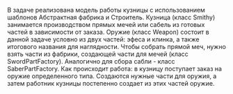В задаче реализована модель работы кузницы с использованием шаблонов Абстрактная фабрика и Строитель.
Кузница (класс Smithy) занимается производством прямых мечей или сабель из готовых частей в зависимости от заказа.
Оружие (класс Weapon) состоит в данной задаче условно из двух частей: эфеса и клинка, а также итогового названия для наглядности.
Чтобы собрать прямой меч, нужно взять части из фабрики, создающей части для мечей (класс SwordPartFactory). Аналогично для сбора сабли - 
класс SaberPartFactory.
Как происходит работа: в кузницу поступает заказ на оружие определенного типа. Создаются нужные  части для оружия, а затем работник кузницы
постепенно создает из этих частей оружие.
